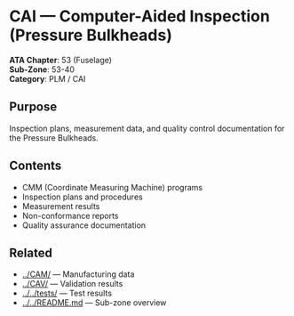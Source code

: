 # CAI — Computer-Aided Inspection (Pressure Bulkheads)

**ATA Chapter**: 53 (Fuselage)  
**Sub-Zone**: 53-40  
**Category**: PLM / CAI

## Purpose

Inspection plans, measurement data, and quality control documentation for the Pressure Bulkheads.

## Contents

- CMM (Coordinate Measuring Machine) programs
- Inspection plans and procedures
- Measurement results
- Non-conformance reports
- Quality assurance documentation

## Related

- [../CAM/](../CAM/) — Manufacturing data
- [../CAV/](../CAV/) — Validation results
- [../../tests/](../../tests/) — Test results
- [../../README.md](../../README.md) — Sub-zone overview
